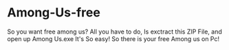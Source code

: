 # Among-Us-free
So you want free among us?
All you have to do, Is exctract this ZIP File, and open up Among Us.exe
It's So easy! So there is your free Among us on Pc!
